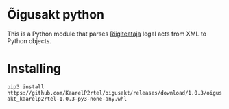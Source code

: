 # Õigusakt python
This is a Python module that parses [Riigiteataja](https://www.riigiteataja.ee/index.html) legal acts from XML to Python objects.

# Installing
`
pip3 install https://github.com/KaarelP2rtel/oigusakt/releases/download/1.0.3/oigusakt_kaarelp2rtel-1.0.3-py3-none-any.whl
`